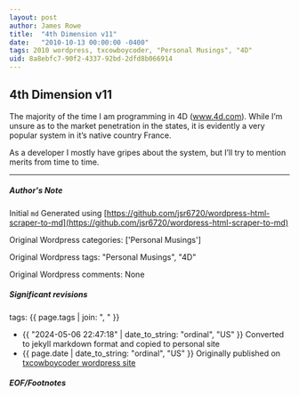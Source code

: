 ```yaml
---
layout: post
author: James Rowe
title:  "4th Dimension v11"
date:   "2010-10-13 00:00:00 -0400"
tags: 2010 wordpress, txcowboycoder, "Personal Musings", "4D"
uid: 8a8ebfc7-90f2-4337-92bd-2dfd8b066914
---
```



## 4th Dimension v11


The majority of the time I am programming in 4D (www.4d.com). While I’m unsure as to the market penetration in the states, it is evidently a very popular system in it’s native country France.


As a developer I mostly have gripes about the system, but I’ll try to mention merits from time to time.




---

##### Author's Note

Initial `md` Generated using [https://github.com/jsr6720/wordpress-html-scraper-to-md](https://github.com/jsr6720/wordpress-html-scraper-to-md)

Original Wordpress categories: ['Personal Musings']

Original Wordpress tags: "Personal Musings", "4D"

Original Wordpress comments: None

##### Significant revisions

tags: {{ page.tags | join: ", " }} <!-- todo move this somewhere -->

- {{ "2024-05-06 22:47:18" | date_to_string: "ordinal", "US" }} Converted to jekyll markdown format and copied to personal site
- {{ page.date | date_to_string: "ordinal", "US" }} Originally published on [txcowboycoder wordpress site](https://txcowboycoder.wordpress.com/2010/10/13/4d/)

##### EOF/Footnotes

